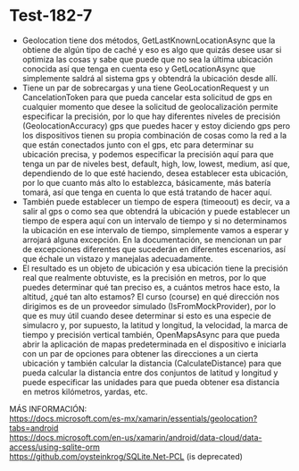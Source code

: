 # Test-182-7  

* Geolocation tiene dos métodos, GetLastKnownLocationAsync que la obtiene de algún tipo de caché y eso es algo que quizás desee usar si optimiza las cosas y sabe que puede que no sea la última ubicación conocida así que tenga en cuenta eso y GetLocationAsync que simplemente saldrá al sistema gps y obtendrá la ubicación desde allí.  
* Tiene un par de sobrecargas y una tiene GeoLocationRequest y un CancelationToken para que pueda cancelar esta solicitud de gps en cualquier momento que desee la solicitud de geolocalización permite especificar la precisión, por lo que hay diferentes niveles de precisión (GeolocationAccuracy) gps que puedes hacer y estoy diciendo gps pero los dispositivos tienen su propia combinación de cosas como la red a la que están conectados junto con el gps, etc para determinar su ubicación precisa, y podemos especificar la precisión aquí para que tenga un par de niveles best, default, high, low, lowest, medium, así que, dependiendo de lo que esté haciendo, desea establecer esta ubicación, por lo que cuanto más alto lo establezca, básicamente, más batería tomará, así que tenga en cuenta lo que está tratando de hacer aquí.  
* También puede establecer un tiempo de espera (timeoout) es decir, va a salir al gps o como sea que obtendrá la ubicación y puede establecer un tiempo de espera aquí con un intervalo de tiempo y si no determinamos la ubicación en ese intervalo de tiempo, simplemente vamos a esperar y arrojará alguna excepción. En la documentación, se mencionan un par de excepciones diferentes que sucederán en diferentes escenarios, así que échale un vistazo y manejalas adecuadamente.  
* El resultado es un objeto de ubicación y esa ubicación tiene la precisión real que realmente obtuviste, es la precisión en metros, por lo que puedes determinar qué tan preciso es, a cuántos metros hace esto, la altitud, ¿qué tan alto estamos? El curso (course) en qué dirección nos dirigimos es de un proveedor simulado (IsFromMockProvider), por lo que es muy útil cuando desee determinar si esto es una especie de simulacro y, por supuesto, la latitud y longitud, la velocidad, la marca de tiempo y precisión vertical también, OpenMapsAsync para que pueda abrir la aplicación de mapas predeterminada en el dispositivo e iniciarla con un par de opciones para obtener las direcciones a un cierta ubicación y también calcular la distancia (CalculateDistance) para que pueda calcular la distancia entre dos conjuntos de latitud y longitud y puede especificar las unidades para que pueda obtener esa distancia en metros kilómetros, yardas, etc.


MÁS INFORMACIÓN:  
https://docs.microsoft.com/es-mx/xamarin/essentials/geolocation?tabs=android  
https://docs.microsoft.com/en-us/xamarin/android/data-cloud/data-access/using-sqlite-orm  
https://github.com/oysteinkrog/SQLite.Net-PCL (is deprecated)  




